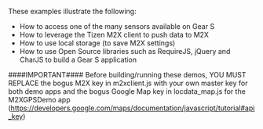 These examples illustrate the following:

* How to access one of the many sensors available on Gear S
* How to leverage the Tizen M2X client to push data to M2X
* How to use local storage (to save M2X settings)
* How to use Open Source libraries such as RequireJS, jQuery and CharJS to build a Gear S application

####IMPORTANT####
Before building/running these demos, YOU MUST REPLACE the bogus M2X key in m2xclient.js with your own master key for both demo apps and the bogus Google Map key in locdata_map.js for the M2XGPSDemo app (https://developers.google.com/maps/documentation/javascript/tutorial#api_key)
